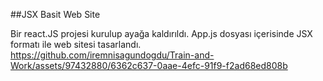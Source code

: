##JSX Basit Web Site

Bir react.JS projesi kurulup ayağa kaldırıldı.
App.js dosyası içerisinde JSX formatı ile web sitesi tasarlandı.
https://github.com/iremnisagundogdu/Train-and-Work/assets/97432880/6362c637-0aae-4efc-91f9-f2ad68ed808b

